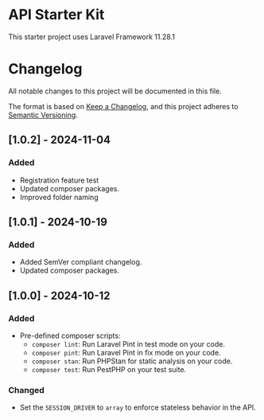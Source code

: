 
# API Starter Kit
This starter project uses Laravel Framework 11.28.1

# Changelog
All notable changes to this project will be documented in this file.

The format is based on [Keep a Changelog](https://keepachangelog.com/en/1.1.0/),
and this project adheres to [Semantic Versioning](https://semver.org/spec/v2.0.0.html).

## [1.0.2] - 2024-11-04
### Added
- Registration feature test
- Updated composer packages.
- Improved folder naming


## [1.0.1] - 2024-10-19
### Added
- Added SemVer compliant changelog.
- Updated composer packages.

## [1.0.0] - 2024-10-12
### Added
- Pre-defined composer scripts:
    - `composer lint`: Run Laravel Pint in test mode on your code.
    - `composer pint`: Run Laravel Pint in fix mode on your code.
    - `composer stan`: Run PHPStan for static analysis on your code.
    - `composer test`: Run PestPHP on your test suite.

### Changed
- Set the `SESSION_DRIVER` to `array` to enforce stateless behavior in the API.
